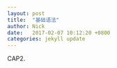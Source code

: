 ```yaml
---
layout: post
title:  "基础语法"
author: Nick
date:   2017-02-07 10:12:20 +0800
categories: jekyll update
---
```

CAP2.
